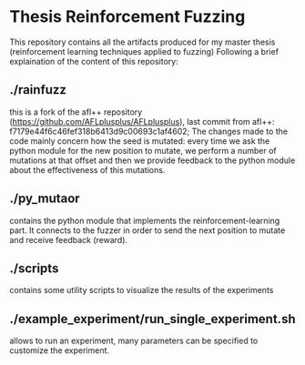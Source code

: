 # Thesis Reinforcement Fuzzing

This repository contains all the artifacts produced for my master thesis (reinforcement learning techniques applied to fuzzing)
Following a brief explaination of the content of this repository:

## ./rainfuzz
this is a fork of the afl++ repository (https://github.com/AFLplusplus/AFLplusplus), last commit from afl++: f7179e44f6c46fef318b6413d9c00693c1af4602;
The changes made to the code mainly concern how the seed is mutated: every time we ask the python module for the new position to mutate, we perform a number of mutations at that offset and then we provide feedback to the python module about the effectiveness of this mutations.

## ./py_mutaor
contains the python module that implements the reinforcement-learning part. It connects to the fuzzer in order to send the next position to mutate and receive feedback (reward).

## ./scripts
contains some utility scripts to visualize the results of the experiments

## ./example_experiment/run_single_experiment.sh
allows to run an experiment, many parameters can be specified to customize the experiment.

